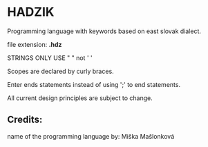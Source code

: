 
# HADZIK
Programming language with keywords based on east slovak dialect.

file extension: **.hdz**

STRINGS ONLY USE " " not ' '

Scopes are declared by curly braces.

Enter ends statements instead of using ';' to end statements.

All current design principles are subject to change.

## Credits:
name of the programming language by: Miška Mašlonková
